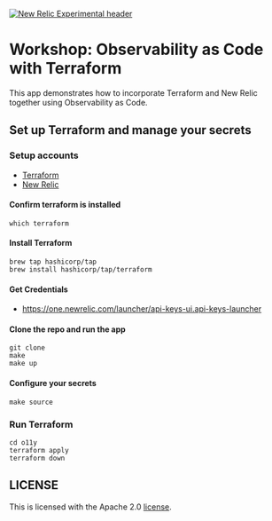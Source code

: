 [![New Relic Experimental header](https://github.com/newrelic/opensource-website/raw/master/src/images/categories/Experimental.png)](https://opensource.newrelic.com/oss-category/#new-relic-experimental)

# Workshop: Observability as Code with Terraform

This app demonstrates how to incorporate Terraform and New Relic together using Observability as Code.

## Set up Terraform and manage your secrets

### Setup accounts
- [Terraform](https://developer.hashicorp.com/terraform/tutorials/aws-get-started/install-cli)
- [New Relic](https://newrelic.com/signup)

#### Confirm terraform is installed
```
which terraform
```

#### Install Terraform
```
brew tap hashicorp/tap
brew install hashicorp/tap/terraform
```

#### Get Credentials
- https://one.newrelic.com/launcher/api-keys-ui.api-keys-launcher

#### Clone the repo and run the app
```
git clone
make
make up
```

#### Configure your secrets
```
make source
```

### Run Terraform
```
cd o11y
terraform apply
terraform down
```

## LICENSE

This is licensed with the Apache 2.0 [license](LICENSE).